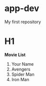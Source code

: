 # app-dev
My first repository
# H1  
**Movie List**
1. Your Name
2. Avengers
3. Spider Man
4. Iron Man
